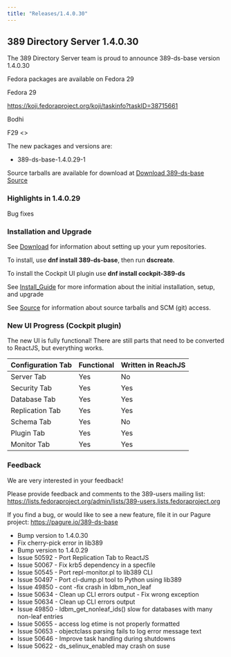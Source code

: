 ```yaml
---
title: "Releases/1.4.0.30"
---
```


389 Directory Server 1.4.0.30
-----------------------------

The 389 Directory Server team is proud to announce 389-ds-base version 1.4.0.30

Fedora packages are available on Fedora 29


Fedora 29

<https://koji.fedoraproject.org/koji/taskinfo?taskID=38715661>

Bodhi

F29 <>


The new packages and versions are:

- 389-ds-base-1.4.0.29-1

Source tarballs are available for download at [Download 389-ds-base Source](https://releases.pagure.org/389-ds-base/389-ds-base-1.4.0.29.tar.bz2)

### Highlights in 1.4.0.29

Bug fixes

### Installation and Upgrade 

See [Download](../download.html) for information about setting up your yum repositories.

To install, use **dnf install 389-ds-base**, then run **dscreate**.

To install the Cockpit UI plugin use **dnf install cockpit-389-ds**

See [Install\_Guide](../howto/howto-install-389.html) for more information about the initial installation, setup, and upgrade

See [Source](../development/source.html) for information about source tarballs and SCM (git) access.

### New UI Progress (Cockpit plugin)

The new UI is fully functional!  There are still parts that need to be converted to ReactJS, but everything works.

|Configuration Tab| Functional | Written in ReachJS |
|-----------------|------------|--------------------|
|Server Tab       |Yes         |No                  |
|Security Tab     |Yes         |Yes                 |
|Database Tab     |Yes         |Yes                 |
|Replication Tab  |Yes         |Yes                 |
|Schema Tab       |Yes         |No                  |
|Plugin Tab       |Yes         |Yes                 |
|Monitor Tab      |Yes         |Yes                 |

### Feedback

We are very interested in your feedback!

Please provide feedback and comments to the 389-users mailing list: <https://lists.fedoraproject.org/admin/lists/389-users.lists.fedoraproject.org>

If you find a bug, or would like to see a new feature, file it in our Pagure project: <https://pagure.io/389-ds-base>

- Bump version to 1.4.0.30
- Fix cherry-pick error in lib389
- Bump version to 1.4.0.29
- Issue 50592 - Port Replication Tab to ReactJS
- Issue 50067 - Fix krb5 dependency in a specfile
- Issue 50545 - Port repl-monitor.pl to lib389 CLI
- Issue 50497 - Port cl-dump.pl tool to Python using lib389
- Issue 49850 - cont -fix crash in ldbm_non_leaf
- Issue 50634 - Clean up CLI errors output - Fix wrong exception
- Issue 50634 - Clean up CLI errors output
- Issue 49850 - ldbm_get_nonleaf_ids() slow for databases with many non-leaf entries
- Issue 50655 - access log etime is not properly formatted
- Issue 50653 - objectclass parsing fails to log error message text
- Issue 50646 - Improve task handling during shutdowns
- Issue 50622 - ds_selinux_enabled may crash on suse

